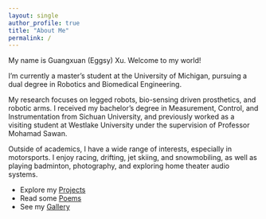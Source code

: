 ```yaml
---
layout: single
author_profile: true
title: "About Me"
permalink: /
---
```




My name is Guangxuan (Eggsy) Xu. Welcome to my world! 

I’m currently a master’s student at the University of Michigan, pursuing a dual degree in Robotics and Biomedical Engineering. 

My research focuses on legged robots, bio-sensing driven prosthetics, and robotic arms. I received my bachelor’s degree in Measurement, Control, and Instrumentation from Sichuan University, and previously worked as a visiting student at Westlake University under the supervision of Professor Mohamad Sawan.

Outside of academics, I have a wide range of interests, especially in motorsports. I enjoy racing, drifting, jet skiing, and snowmobiling, as well as playing badminton, photography, and exploring home theater audio systems.



- Explore my [Projects](/projects/)
- Read some [Poems](/poems/)
- See my [Gallery](/gallery/)







